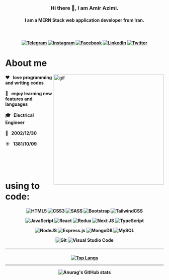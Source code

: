 <h3 align='center'>Hi there 👋, I am Amir Azimi.</Hi></h3>
<h4 align='center'>I am a MERN Stack web application developer from Iran.</h4>
<br/>
  
<h4 align='center'>
  
<a href='https://t.me/amirazimi81'>![Telegram](https://img.shields.io/badge/Telegram-2CA5E0?style=for-the-badge&logo=telegram&logoColor=white)</a>
<a href='https://instagram.com/amir_azimi.81/'>![Instagram](https://img.shields.io/badge/Instagram-%23E4405F.svg?style=for-the-badge&logo=Instagram&logoColor=white)</a>
<a href='https://www.facebook.com/amir.azimi.9862'>![Facebook](https://img.shields.io/badge/Facebook-%231877F2.svg?style=for-the-badge&logo=Facebook&logoColor=white)</a>
<a href='https://www.linkedin.com/in/amirazimi-dev'>![LinkedIn](https://img.shields.io/badge/linkedin-%230077B5.svg?style=for-the-badge&logo=linkedin&logoColor=white)</a>
<a href='https://twitter.com/amir_azimi81'>![Twitter](https://img.shields.io/badge/Twitter-%231DA1F2.svg?style=for-the-badge&logo=Twitter&logoColor=white)</a>

</h4>

# About me
<p>
<img align="right" width="350" src="https://github.com/Amir-Azimi-github/Amir3354/blob/main/giphy.gif?raw=true" alt="gif" />
<h4 align='left'>
❤️ &nbsp; love programming and writing codes <br/><br/>
🤞 &nbsp; enjoy learning new features and languages <br/><br/>
🎓 &nbsp; Electrical Engineer <br/><br/>
🎂 &nbsp;  2002/12/30 <br/><br/>
☀️ &nbsp;  1381/10/09 <br/><br/>
</h4>
</p>

<br/><br/>

# using to code:
<h4 align='center'>
  
![HTML5](https://img.shields.io/badge/html5-%23E34F26.svg?style=for-the-badge&logo=html5&logoColor=white)
![CSS3](https://img.shields.io/badge/css3-%231572B6.svg?style=for-the-badge&logo=css3&logoColor=white)
![SASS](https://img.shields.io/badge/SASS-hotpink.svg?style=for-the-badge&logo=SASS&logoColor=white)
![Bootstrap](https://img.shields.io/badge/bootstrap-%238511FA.svg?style=for-the-badge&logo=bootstrap&logoColor=white)
![TailwindCSS](https://img.shields.io/badge/tailwindcss-%2338B2AC.svg?style=for-the-badge&logo=tailwind-css&logoColor=white)

![JavaScript](https://img.shields.io/badge/javascript-%23323330.svg?style=for-the-badge&logo=javascript&logoColor=%23F7DF1E)
![React](https://img.shields.io/badge/react-%2320232a.svg?style=for-the-badge&logo=react&logoColor=%2361DAFB)
![Redux](https://img.shields.io/badge/redux-%23593d88.svg?style=for-the-badge&logo=redux&logoColor=white)
![Next JS](https://img.shields.io/badge/Next-black?style=for-the-badge&logo=next.js&logoColor=white)
![TypeScript](https://img.shields.io/badge/typescript-%23007ACC.svg?style=for-the-badge&logo=typescript&logoColor=white)

![NodeJS](https://img.shields.io/badge/node.js-6DA55F?style=for-the-badge&logo=node.js&logoColor=white)
![Express.js](https://img.shields.io/badge/express.js-%23404d59.svg?style=for-the-badge&logo=express&logoColor=%2361DAFB)
![MongoDB](https://img.shields.io/badge/MongoDB-%234ea94b.svg?style=for-the-badge&logo=mongodb&logoColor=white)
![MySQL](https://img.shields.io/badge/mysql-%2300f.svg?style=for-the-badge&logo=mysql&logoColor=white)

![Git](https://img.shields.io/badge/git-%23F05033.svg?style=for-the-badge&logo=git&logoColor=white)
![Visual Studio Code](https://img.shields.io/badge/Visual%20Studio%20Code-0078d7.svg?style=for-the-badge&logo=visual-studio-code&logoColor=white)

</h4>

---
<h4 align='center'> 

[![Top Langs](https://github-readme-stats.vercel.app/api/top-langs/?username=amir-azimi-github&layout=donut)](https://github.com/anuraghazra/github-readme-stats)
<hr>

![Anurag's GitHub stats](https://github-readme-stats.vercel.app/api?username=amir-azimi-github&show_icons=true&theme=radical)

</h4>

